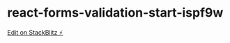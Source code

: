 # react-forms-validation-start-ispf9w

[Edit on StackBlitz ⚡️](https://stackblitz.com/edit/react-forms-validation-start-ispf9w)